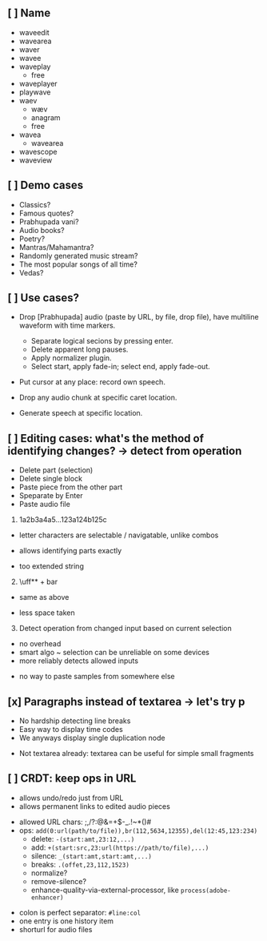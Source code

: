 ## [ ] Name

* waveedit
* wavearea
* waver
* wavee
* waveplay
  + free
* waveplayer
* playwave
* waev
  + wæv
  + anagram
  + free
* wavea
  + wavearea
* wavescope
* waveview

## [ ] Demo cases

* Classics?
* Famous quotes?
* Prabhupada vani?
* Audio books?
* Poetry?
* Mantras/Mahamantra?
* Randomly generated music stream?
* The most popular songs of all time?
* Vedas?

## [ ] Use cases?

* Drop [Prabhupada] audio (paste by URL, by file, drop file), have multiline waveform with time markers.
  * Separate logical secions by pressing enter.
  * Delete apparent long pauses.
  * Apply normalizer plugin.
  * Select start, apply fade-in; select end, apply fade-out.

* Put cursor at any place: record own speech.
* Drop any audio chunk at specific caret location.
* Generate speech at specific location.

## [ ] Editing cases: what's the method of identifying changes? -> detect from operation

* Delete part (selection)
* Delete single block
* Paste piece from the other part
* Speparate by Enter
* Paste audio file

1. 1a2b3a4a5...123a124b125c

  - letter characters are selectable / navigatable, unlike combos
  + allows identifying parts exactly
  - too extended string

2. \uff** + bar

  - same as above
  + less space taken

3. Detect operation from changed input based on current selection

  + no overhead
  + smart algo
  ~ selection can be unreliable on some devices
  + more reliably detects allowed inputs
  - no way to paste samples from somewhere else

## [x] Paragraphs instead of textarea -> let's try p

+ No hardship detecting line breaks
+ Easy way to display time codes
+ We anyways display single duplication node
- Not textarea already: textarea can be useful for simple small fragments

## [ ] CRDT: keep ops in URL

+ allows undo/redo just from URL
+ allows permanent links to edited audio pieces
* allowed URL chars: ;,/?:@&=+$-_.!~*()#
* ops: `add(0:url(path/to/file)),br(112,5634,12355),del(12:45,123:234)`
  * delete: `-(start:amt,23:12,...)`
  * add: `+(start:src,23:url(https://path/to/file),...)`
  * silence: `_(start:amt,start:amt,...)`
  * breaks: `.(offet,23,112,1523)`
  * normalize?
  * remove-silence?
  * enhance-quality-via-external-processor, like `process(adobe-enhancer)`
+ colon is perfect separator: `#line:col`
+ one entry is one history item
+ shorturl for audio files